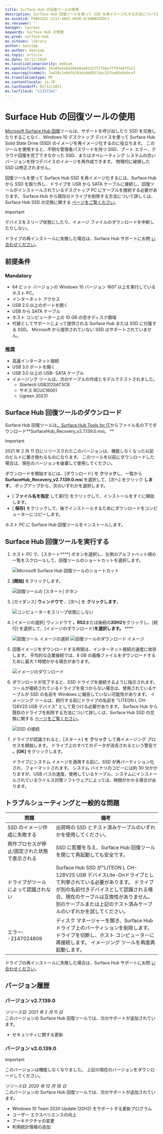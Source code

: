 ```yaml
---
title: Surface Hub の回復ツールの使用
description: Surface Hub 回復ツールを使って SSD を再イメージ化する方法について説明します。
ms.assetid: FDB6182C-1211-4A92-A930-6C106BCD5DC1
ms.reviewer: ''
manager: laurawi
keywords: Surface Hub の管理
ms.prod: surface-hub
ms.sitesec: library
author: dansimp
ms.author: dansimp
ms.topic: article
ms.date: 02/11/2020
ms.localizationpriority: medium
ms.openlocfilehash: 34a05eeabd284e0ad43317577b8e7ff9348ffe21
ms.sourcegitcommit: 7e028c1e66fb393dc0e8917dac257ce95e5e9ce7
ms.translationtype: MT
ms.contentlocale: ja-JP
ms.lasthandoff: 02/12/2021
ms.locfileid: "11327341"
---
```

# Surface Hub の回復ツールの使用

[Microsoft Surface Hub 回復](https://www.microsoft.com/download/details.aspx?id=52210)ツールは、サポートを呼び出したり SSD を交換したりすることなく、Windows 10 デスクトップ デバイスを使って Surface Hub Solid State Drive (SSD) のイメージを再イメージ化するのに役立ちます。 このツールを使用すると、不明な管理者パスワードを持つ SSD、ブート エラー、クラウド回復を完了できなかった SSD、またはオペレーティング システムの古いバージョンを持つデバイスのイメージを再作成できます。 物理的に破損した SSD は修正されません。

回復ツールを使って Surface Hub SSD を再イメージ化するには、Surface Hub から SSD を取り外し、ドライブを USB から SATA ケーブルに接続し、回復ツールがインストールされているデスクトップ PC にケーブルを接続する必要があります。 Surface Hub から既存のドライブを削除する方法について詳しくは、Surface Hub SSD の交換に関する [ページをご覧ください](surface-hub-ssd-replacement.md)。

> [!IMPORTANT]
> デバイスをスリープ状態にしたり、イメージ ファイルのダウンロードを中断したりしない。

ドライブの再インストールに失敗した場合は、Surface Hub サポートにお問 [い合わせください](https://support.microsoft.com/help/4037644/surface-contact-surface-warranty-and-software-support)。

## 前提条件

### Mandatory

- 64 ビット バージョンの Windows 10 バージョン 1607 以上を実行しているホスト PC。
- インターネット アクセス
- USB 2.0 以上のポートを開く
- USB から SATA ケーブル
- ホスト コンピューター上の 10 GB の空きディスク領域
- 代替としてサポートによって提供される Surface Hub または SSD に付属する SSD。 Microsoft から提供されていない SSD はサポートされていません。

### 推奨

- 高速インターネット接続
- USB 3.0 ポートを開く
- USB 3.0 以上の USB- SATA ケーブル
- イメージング ツールは、次のケーブルの作成とモデルでテストされました。
    - Startech USB312SAT3CB
    - サギス RCUC16001
    - Ugreen 20231

## Surface Hub 回復ツールのダウンロード

Surface Hub 回復ツールは[、Surface Hub Tools for IT](https://www.microsoft.com/download/details.aspx?id=52210)からファイル名の下でダウンロード**SurfaceHub_Recovery_v2.7.139.0.msi。 **

> [!IMPORTANT]
> 2021 年 2 月 11 日にリリースされたこのバージョンは、機能しなくなった以前のビルドに置き換わるものになります。 このツールを以前にダウンロードした場合は、現在のバージョンを破棄して使用してください。

ダウンロードを開始するには、[ダウンロード] を **クリック**し、一覧から **SurfaceHub_Recovery_v2.7.139.0.msi**  を選択して、[次へ] をクリック **します**。 ポップアップから、次のいずれかを選択します。

- [ **ファイル名を指定** して実行] をクリックして、インストールをすぐに開始します。
- [ **保存]** をクリックして、後でインストールするためにダウンロードをコンピューターにコピーします。

ホスト PC に Surface Hub 回復ツールをインストールします。

## Surface Hub 回復ツールを実行する

1. ホスト PC で、[スタート****] ボタンを選択し、左側のアルファベット順の一覧をスクロールして、回復ツールのショートカットを選択します。

    ![Microsoft Surface Hub 回復ツールのショートカット](images/shrt-shortcut.png)

2. **[開始]** をクリックします。

    ![回復ツールの [スタート] ボタン](images/shrt-start.png)


3. [ガイダンス] **ウィンドウで** 、[次へ] を **クリックします**。

    ![コンピューターをスリープ状態にしない](images/shrt-guidance.png)

4. [イメージの選択] ウィンドウで **、RS2**または後続の**20H2**をクリックし、[続行] を選択して、[イメージのダウンロード]**を選択します。** ****

     ![回復ツール イメージの選択 ](images/shrt-select-image.png) ![ 回復ツールのダウンロード イメージ](images/shrt-download-image.png)

5. 回復イメージをダウンロードする時間は、インターネット接続の速度に依存します。 平均的な企業接続では、8 GB の画像ファイルをダウンロードするために最大 1 時間かかる場合があります。

    ![イメージのダウンロード](images/shrt-download.png)



5. ダウンロードが完了すると、SSD ドライブを接続するように指示されます。 ツールが接続されているドライブを見つからない場合は、使用されているケーブルが SSD の名前を Windows に報告していない可能性があります。  イメージング ツールは、続行する前にドライブの名前を "LITEON L CH-128V2S USB デバイス" として見つける必要があります。  Surface Hub から既存のドライブを削除する方法について詳しくは、Surface Hub SSD の交換に関する [ページをご覧ください](surface-hub-ssd-replacement.md)。

    ![SSD の接続](images/shrt-drive.png)

6. ドライブが認識されると、[スタート] を **クリック** して再イメージング プロセスを開始します。 ドライブ上のすべてのデータが消去されるという警告で **、[OK]** をクリックします。



    ドライブにシステム イメージを適用する前に、SSD が再パーティション化され、フォーマットされます。 システム バイナリのコピーには約 30 分かかりますが、USB バスの速度、使用しているケーブル、システムにインストールされているウイルス対策ソフトウェアによっては、時間がかかる場合があります。



## トラブルシューティングと一般的な問題

問題 | 備考
--- | ---
SSD のイメージ作成に失敗する | 出荷時の SSD とテスト済みケーブルのいずれかを使用してください。
再作プロセスが停止/固定された状態で表示される | SSD に影響を与え、Surface Hub 回復ツールを閉じて再起動しても安全です。
ドライブがツールによって認識されない | Surface Hub SSD が"LITEON L CH-128V2S USB デバイスLite-Onドライブとして列挙されている必要があります。  ドライブが別の名前付きデバイスとして認識される場合、現在のケーブルは互換性がありません。 別のケーブルまたは上記のテスト済みケーブルのいずれかを試してください。
エラー: -2147024809 | ディスク マネージャーを開き、Surface Hub ドライブ上のパーティションを削除します。  ドライブを切断し、ホスト コンピューターに再接続します。 イメージング ツールを再度再起動します。

ドライブの再インストールに失敗した場合は、Surface Hub サポートにお問 [い合わせください](https://support.microsoft.com/help/4037644/surface-contact-surface-warranty-and-software-support)。

## バージョン履歴


### バージョン v2.7.139.0

*リリース日: 2021 年 2 月 11 日*<br>
このバージョンの Surface Hub 回復ツールでは、次のサポートが追加されています。

- セキュリティに関する更新


### バージョン v2.0.139.0

> [!IMPORTANT]
> このバージョンは機能しなくなりました。 上記の現在のバージョンをダウンロードしてください。 

*リリース日: 2020 年 12 月 18 日*<br>
このバージョンの Surface Hub 回復ツールでは、次のサポートが追加されています。
- Windows 10 Team 2020 Update (20H2) をサポートする更新プログラム
- ユーザー エクスペリエンスの向上
- アーキテクチャの変更
- 利用統計情報の追加


